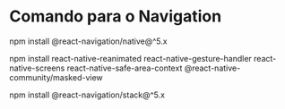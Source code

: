 # Comando para o Navigation
npm install @react-navigation/native@^5.x

npm install react-native-reanimated react-native-gesture-handler react-native-screens react-native-safe-area-context @react-native-community/masked-view

npm install @react-navigation/stack@^5.x